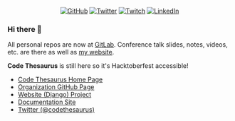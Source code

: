 <p align="center">
	<a href="https://github.com/geekygirlsarah"><img src="https://img.shields.io/github/followers/geekygirlsarah.svg?label=GitHub&style=social" alt="GitHub"></a>
	<a href="https://twitter.com/geekygirlsarah"><img src="https://img.shields.io/twitter/follow/geekygirlsarah?label=Twitter&style=social" alt="Twitter"></a>
	<a href="https://www.twitch.tv/geekygirlsarah"><img src="https://img.shields.io/twitch/status/geekygirlsarah" alt="Twitch"></a>
	<a href="https://www.linkedin.com/in/sarahwithee"><img src="https://img.shields.io/badge/LinkedIn--_.svg?style=social&logo=linkedin" alt="LinkedIn"></a>
</p>

### Hi there 👋

All personal repos are now at [GitLab](https://gitlab.com/geekygirlsarah).
Conference talk slides, notes, videos, etc. are there as well as [my website](https://geekygirlsarah.com).

**Code Thesaurus** is still here so it's Hacktoberfest accessible! 
- [Code Thesaurus Home Page](https://codethesaur.us)
- [Organization GitHub Page](https://github.com/codethesaurus)
- [Website (Django) Project](https://github.com/codethesaurus/codethesaur.us)
- [Documentation Site](https://docs.codethesaur.us)
- [Twitter (@codethesaurus)](https://twitter.com/codethesaurus)

<!--
**geekygirlsarah/geekygirlsarah** is a ✨ _special_ ✨ repository because its `README.md` (this file) appears on your GitHub profile.

Here are some ideas to get you started:

- 🔭 I’m currently working on ...
- 🌱 I’m currently learning ...
- 👯 I’m looking to collaborate on ...
- 🤔 I’m looking for help with ...
- 💬 Ask me about ...
- 📫 How to reach me: ...
- 😄 Pronouns: ...
- ⚡ Fun fact: ...
-->
